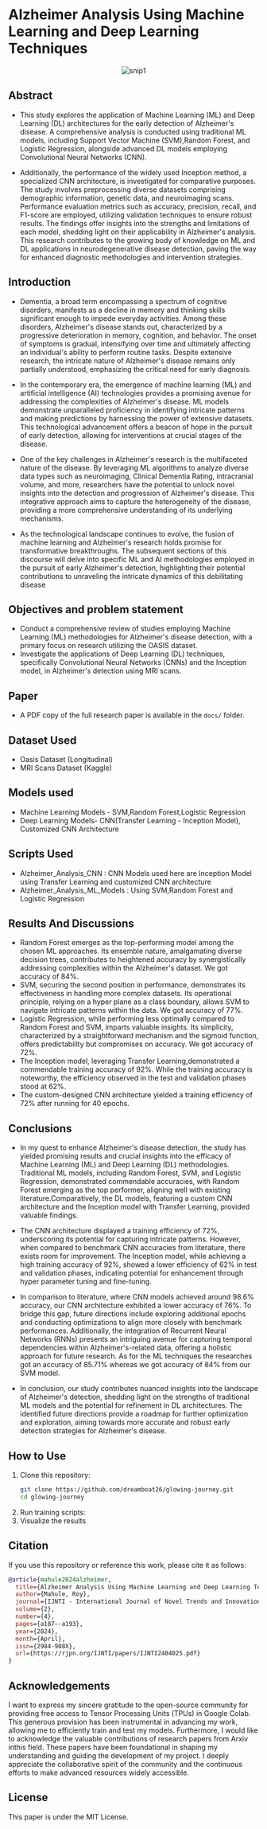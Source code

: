 # Alzheimer Analysis Using Machine Learning and Deep Learning Techniques

<div align="center">
  <img src="https://github.com/user-attachments/assets/86b58831-3167-450c-ab3e-42058dcb7a88" alt="snip1">
</div>

## Abstract 

- This study explores the application of Machine Learning (ML) and Deep Learning (DL) architectures for the early detection of Alzheimer's disease. A comprehensive analysis is conducted using traditional ML models, including Support Vector Machine (SVM),Random Forest, and Logistic Regression, alongside advanced DL models employing Convolutional Neural Networks (CNN). 

- Additionally, the performance of the widely used Inception method, a specialized CNN architecture, is investigated for comparative purposes. The study involves preprocessing diverse datasets comprising demographic information, genetic data, and neuroimaging scans. Performance evaluation metrics such as accuracy, precision, recall, and F1-score are employed, utilizing validation techniques to ensure robust results. The findings offer insights into the strengths and limitations of each model, shedding light on their applicability in  Alzheimer's analysis. This research contributes to the growing body of knowledge on ML and DL applications in neurodegenerative disease detection, paving the way for enhanced diagnostic methodologies and intervention strategies.

## Introduction
- Dementia, a broad term encompassing a spectrum of cognitive disorders, manifests as a decline in memory and thinking skills significant enough to impede everyday 
activities. Among these disorders, Alzheimer's disease stands out, characterized by a progressive deterioration in memory, cognition, and behavior. The onset of symptoms is gradual, intensifying over time and ultimately affecting an individual's ability to perform routine tasks. Despite extensive research, the intricate nature of Alzheimer's disease remains only partially understood, emphasizing the critical need for early diagnosis.

- In the contemporary era, the emergence of machine learning (ML) and artificial intelligence (AI) technologies provides a promising avenue for addressing the complexities of Alzheimer's disease. ML models demonstrate unparalleled proficiency in identifying intricate patterns and making predictions by harnessing the power of extensive datasets. This technological advancement offers a beacon of hope in the pursuit of early detection, allowing for interventions at crucial stages of the disease.

- One of the key challenges in Alzheimer's research is the multifaceted nature of the disease. By leveraging ML algorithms to analyze diverse data types such as neuroimaging, Clinical Dementia Rating, intracranial volume, and more, researchers have the potential to unlock novel insights into the detection and progression of Alzheimer's disease. This integrative approach aims to capture the heterogeneity of the disease, providing a more comprehensive understanding of its underlying mechanisms.

- As the technological landscape continues to evolve, the fusion of machine learning and Alzheimer's research holds promise for transformative breakthroughs. The subsequent sections of this discourse will delve into specific ML and AI methodologies employed in the pursuit of early Alzheimer's detection, highlighting their potential contributions to unraveling the intricate dynamics of this debilitating disease

## Objectives and problem statement
- Conduct a comprehensive review of studies employing Machine Learning (ML) methodologies for Alzheimer's disease detection, with a primary focus on research utilizing the OASIS dataset.
- Investigate the applications of Deep Learning (DL) techniques, specifically Convolutional Neural Networks (CNNs) and the Inception model, in Alzheimer's detection using MRI scans.

## Paper
- A PDF copy of the full research paper is available in the `docs/` folder.

## Dataset Used 
- Oasis Dataset (Longitudinal)
- MRI Scans Dataset (Kaggle)

## Models used
- Machine Learning Models - SVM,Random Forest,Logistic Regression
- Deep Learning Models- CNN(Transfer Learning - Inception Model), Customized CNN Architecture

## Scripts Used

- Alzheimer_Analysis_CNN : CNN Models used here are Inception Model using Transfer Learning and customized CNN architecture
- Alzheimer_Analysis_ML_Models : Using SVM,Random Forest and Logistic Regression

## Results And Discussions
- Random Forest emerges as the top-performing model among the chosen ML approaches. Its ensemble nature, amalgamating diverse decision trees, contributes to heightened accuracy by synergistically addressing complexities within the Alzheimer's dataset. We got accuracy of 84%.
- SVM, securing the second position in performance, demonstrates its effectiveness in handling more complex datasets. Its operational principle, relying on a hyper plane as a class boundary, allows SVM to navigate intricate patterns within the data. We got accuracy of 77%.
- Logistic Regression, while performing less optimally compared to Random Forest and SVM, imparts valuable insights. Its simplicity, characterized by a straightforward mechanism and the sigmoid function, offers predictability but compromises on accuracy. We got accuracy of 72%.
- The Inception model, leveraging Transfer Learning,demonstrated a commendable training accuracy of 92%. While the training accuracy is  noteworthy, the efficiency observed in the test and validation phases stood at 62%.
- The custom-designed CNN architecture yielded a training efficiency of 72% after running for 40 epochs.

## Conclusions
- In my quest to enhance Alzheimer's disease detection, the study has yielded promising results and crucial insights into the efficacy of Machine Learning (ML) and Deep Learning (DL) methodologies. Traditional ML models, including Random Forest, SVM, and Logistic Regression, demonstrated commendable accuracies, with Random Forest emerging as the top performer, aligning well with existing literature.Comparatively, the DL models, featuring a custom CNN architecture and the Inception 
model with Transfer Learning, provided valuable findings. 

- The CNN architecture displayed a training efficiency of 72%, underscoring its potential for capturing intricate patterns. However, when compared to benchmark CNN accuracies from literature, there exists room for improvement. The Inception model, while achieving a high training accuracy of 92%, showed a lower efficiency of 62% in test and validation phases, indicating potential for enhancement through hyper parameter tuning and fine-tuning.

- In comparison to literature, where CNN models achieved around 98.6% accuracy, our CNN architecture exhibited a lower accuracy of 76%. To bridge this gap, future directions include exploring additional epochs and conducting optimizations to align more closely with benchmark performances. Additionally, the integration of Recurrent Neural Networks (RNNs) presents an intriguing avenue for capturing temporal dependencies within Alzheimer's-related data, offering a holistic approach for future research. As for the ML techniques the researches got an accuracy of 85.71% whereas we got accuracy of 84% from our SVM model. 

- In conclusion, our study contributes nuanced insights into the landscape of Alzheimer's detection, shedding light on the strengths of traditional ML models and the potential for refinement in DL architectures. The identified future directions provide a roadmap for further optimization and exploration, aiming towards more accurate and robust early detection strategies for Alzheimer's disease.

## How to Use

1. Clone this repository:
   ```bash
   git clone https://github.com/dreamboat26/glowing-journey.git
   cd glowing-journey
    ```
2. Run training scripts:
3. Visualize the results

## Citation

If you use this repository or reference this work, please cite it as follows:

```bibtex
@article{mahule2024alzheimer,
  title={Alzheimer Analysis Using Machine Learning and Deep Learning Techniques},
  author={Mahule, Roy},
  journal={IJNTI - International Journal of Novel Trends and Innovation},
  volume={2},
  number={4},
  pages={a187--a193},
  year={2024},
  month={April},
  issn={2984-908X},
  url={https://rjpn.org/IJNTI/papers/IJNTI2404025.pdf}
}
```

## Acknowledgements
I want to express my sincere gratitude to the open-source community for providing free access to Tensor Processing Units (TPUs) in Google Colab. This generous provision has been instrumental in advancing my work, allowing me to efficiently train and test my models. Furthermore, I would like to acknowledge the valuable contributions of research papers from Arxiv inthis field. These papers have been foundational in shaping my understanding and guiding the development of my project. I
deeply appreciate the collaborative spirit of the community and the continuous efforts to make advanced resources widely accessible.

## License

This paper is under the MIT License.
